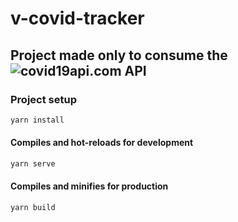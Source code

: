 # v-covid-tracker

## Project made only to consume the ![covid19api.com](https://covid19api.com) API

### Project setup

```bash
yarn install
```

#### Compiles and hot-reloads for development

```bash
yarn serve
```

#### Compiles and minifies for production

```bash
yarn build
```
